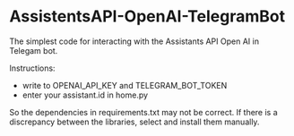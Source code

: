 # AssistentsAPI-OpenAI-TelegramBot
The simplest code for interacting with the Assistants API Open AI in Telegam bot.

Instructions:
- write to OPENAI_API_KEY and TELEGRAM_BOT_TOKEN
- enter your assistant.id in home.py

So the dependencies in requirements.txt may not be correct. If there is a discrepancy between the libraries, select and install them manually.
